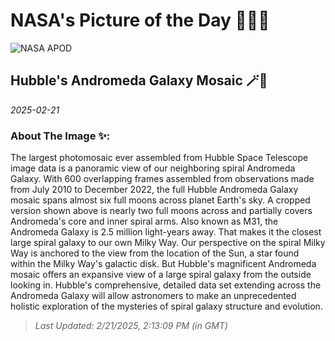 
# NASA's Picture of the Day 🧑‍🚀💫

  ![NASA APOD](https://apod.nasa.gov/apod/image/2502/M31_HubbleMosaic1024H.jpg)
  
  ## Hubble's Andromeda Galaxy Mosaic 🪄🌌
  
  _2025-02-21_
  
  ### About The Image ✨: 
  
  The largest photomosaic ever assembled from Hubble Space Telescope image data is a panoramic view of our neighboring spiral Andromeda Galaxy. With 600 overlapping frames assembled from observations made from July 2010 to December 2022, the full Hubble Andromeda Galaxy mosaic spans almost six full moons across planet Earth's sky. A cropped version shown above is nearly two full moons across and partially covers Andromeda's core and inner spiral arms. Also known as M31, the Andromeda Galaxy is 2.5 million light-years away. That makes it the closest large spiral galaxy to our own Milky Way. Our perspective on the spiral Milky Way is anchored to the view from the location of the Sun, a star found within the Milky Way's galactic disk. But Hubble's magnificent Andromeda mosaic offers an expansive view of a large spiral galaxy from the outside looking in. Hubble's comprehensive, detailed data set extending across the Andromeda Galaxy will allow astronomers to make an unprecedented holistic exploration of the mysteries of spiral galaxy structure and evolution.
  
  
  
  > _Last Updated: 2/21/2025, 2:13:09 PM (in GMT)_
  